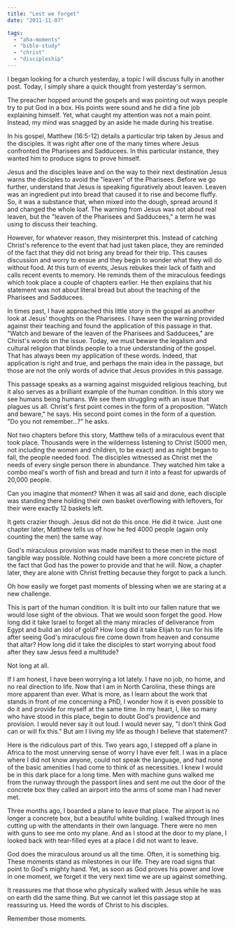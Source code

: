 ```yaml
---
title: "Lest we forget"
date: "2011-11-07"

tags: 
  - "aha-moments"
  - "bible-study"
  - "christ"
  - "discipleship"
---
```


I began looking for a church yesterday, a topic I will discuss fully in another post. Today, I simply share a quick thought from yesterday's sermon.

The preacher hopped around the gospels and was pointing out ways people try to put God in a box. His points were sound and he did a fine job explaining himself. Yet, what caught my attention was not a main point. Instead, my mind was snagged by an aside he made during his treatise.

In his gospel, Matthew (16:5-12) details a particular trip taken by Jesus and the disciples. It was right after one of the many times where Jesus confronted the Pharisees and Sadducees. In this particular instance, they wanted him to produce signs to prove himself.

Jesus and the disciples leave and on the way to their next destination Jesus warns the disciples to avoid the "leaven" of the Pharisees. Before we go further, understand that Jesus is speaking figuratively about leaven. Leaven was an ingredient put into bread that caused it to rise and become fluffy. So, it was a substance that, when mixed into the dough, spread around it and changed the whole loaf. The warning from Jesus was not about real leaven, but the "leaven of the Pharisees and Sadducees," a term he was using to discuss their teaching.

However, for whatever reason, they misinterpret this. Instead of catching Christ's reference to the event that had just taken place, they are reminded of the fact that they did not bring any bread for their trip. This causes discussion and worry to ensue and they begin to wonder what they will do without food. At this turn of events, Jesus rebukes their lack of faith and calls recent events to memory. He reminds them of the miraculous feedings which took place a couple of chapters earlier. He then explains that his statement was not about literal bread but about the teaching of the Pharisees and Sadducees.

In times past, I have approached this little story in the gospel as another look at Jesus' thoughts on the Pharisees. I have seen the warning provided against their teaching and found the application of this passage in that. "Watch and beware of the leaven of the Pharisees and Sadducees," are Christ's words on the issue. Today, we must beware the legalism and cultural religion that blinds people to a true understanding of the gospel. That has always been my application of these words. Indeed, that application is right and true, and perhaps the main idea in the passage, but those are not the only words of advice that Jesus provides in this passage.

This passage speaks as a warning against misguided religious teaching, but it also serves as a brilliant example of the human condition. In this story we see humans being humans. We see them struggling with an issue that plagues us all. Christ's first point comes in the form of a proposition. "Watch and beware," he says. His second point comes in the form of a question. "Do you not remember…?" he asks.

Not two chapters before this story, Matthew tells of a miraculous event that took place. Thousands were in the wilderness listening to Christ (5000 men, not including the women and children, to be exact) and as night began to fall, the people needed food. The disciples witnessed as Christ met the needs of every single person there in abundance. They watched him take a combo meal's worth of fish and bread and turn it into a feast for upwards of 20,000 people.

Can you imagine that moment? When it was all said and done, each disciple was standing there holding their own basket overflowing with leftovers, for their were exactly 12 baskets left.

It gets crazier though. Jesus did not do this once. He did it twice. Just one chapter later, Matthew tells us of how he fed 4000 people (again only counting the men) the same way.

God's miraculous provision was made manifest to these men in the most tangible way possible. Nothing could have been a more concrete picture of the fact that God has the power to provide and that he will. Now, a chapter later, they are alone with Christ fretting because they forgot to pack a lunch.

Oh how easily we forget past moments of blessing when we are staring at a new challenge.

This is part of the human condition. It is built into our fallen nature that we would lose sight of the obvious. That we would soon forget the good. How long did it take Israel to forget all the many miracles of deliverance from Egypt and build an idol of gold? How long did it take Elijah to run for his life after seeing God's miraculous fire come down from heaven and consume that altar? How long did it take the disciples to start worrying about food after they saw Jesus feed a multitude?

Not long at all.

If I am honest, I have been worrying a lot lately. I have no job, no home, and no real direction to life. Now that I am in North Carolina, these things are more apparent than ever. What is more, as I learn about the work that stands in front of me concerning a PhD, I wonder how it is even possible to do it and provide for myself at the same time. In my heart, I, like so many who have stood in this place, begin to doubt God's providence and provision. I would never say it out loud. I would never say, "I don't think God can or will fix this." But am I living my life as though I believe that statement?

Here is the ridiculous part of this. Two years ago, I stepped off a plane in Africa to the most unnerving sense of worry I have ever felt. I was in a place where I did not know anyone, could not speak the language, and had none of the basic amenities I had come to think of as necessities. I knew I would be in this dark place for a long time. Men with machine guns walked me from the runway through the passport lines and sent me out the door of the concrete box they called an airport into the arms of some man I had never met.

Three months ago, I boarded a plane to leave that place. The airport is no longer a concrete box, but a beautiful white building. I walked through lines cutting up with the attendants in their own language. There were no men with guns to see me onto my plane. And as I stood at the door to my plane, I looked back with tear-filled eyes at a place I did not want to leave.

God does the miraculous around us all the time. Often, it is something big. These moments stand as milestones in our life. They are road signs that point to God's mighty hand. Yet, as soon as God proves his power and love in one moment, we forget it the very next time we are up against something.

It reassures me that those who physically walked with Jesus while he was on earth did the same thing. But we cannot let this passage stop at reassuring us. Heed the words of Christ to his disciples.

Remember those moments.
